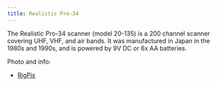 ```yaml
---
title: Realistic Pro-34
---
```

The Realistic Pro-34 scanner (model 20-135) is a 200 channel
scanner covering UHF, VHF, and air bands. It was manufactured
in Japan in the 1980s and 1990s, and is powered by 9V DC or 6x AA
batteries.

Photo and info:

* [RigPix](http://www.rigpix.com/rs-realistic/realistic_pro34.htm)

